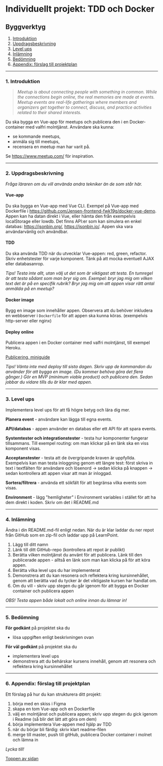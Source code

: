 # Individuellt projekt: TDD och Docker
## Byggverktyg

1. [Introduktion](#1-introduktion)
1. [Uppdragsbeskrivning](#2-uppdragsbeskrivning)
1. [Level ups](#3-level-ups)
1. [Inlämning](#4-inlämning)
1. [Bedömning](#5-bedömning)
1. [Appendix: förslag till projektplan](#6-appendix-förslag-till-projektplan)

---
### 1. Introduktion
> *Meetup is about connecting people with something in common. While the connections begin online, the real memories are made at events. Meetup events are real-life gatherings where members and organizers get together to connect, discuss, and practice activities related to their shared interests.*

Du ska bygga en Vue-app för meetups och publicera den i en Docker-container med valfri molntjänst. Användare ska kunna:
+ se kommande meetups,
+ anmäla sig till meetups,
+ recensera en meetup man har varit på.

Se https://www.meetup.com/ för inspiration.


---
### 2. Uppdragsbeskrivning
*Fråga läraren om du vill använda andra tekniker än de som står här.*
#### Vue-app
Du ska bygga en Vue-app med Vue CLI. Exempel på Vue-app med Dockerfile i https://github.com/Jensen-frontend-fwk19g/docker-vue-demo. Appen kan ha datan direkt i Vue, eller hämta den från exempelvis localStorage eller lowdb. Det finns API:er som kan simulera en enkel databas: https://jsonbin.org/, https://jsonbin.io/. Appen ska vara användarvänlig och användbar.


#### TDD
Du ska använda TDD när du utvecklar Vue-appen: red, green, refactor. Skriv enhetstester för varje komponent. Tänk på att mocka eventuell AJAX eller databasanrop.

*Tips! Testa inte allt, utan välj ut det som är viktigast att testa. En tumregel är att testa sådant som man bryr sig om. Exempel: bryr jag mig om vilken text det är på en specifik rubrik? Bryr jag mig om att appen visar rätt antal anmälda på en meetup?*


#### Docker image
Bygg en image som innehåller appen. Observera att du behöver inkludera en webbserver i `Dockerfile` för att appen ska kunna köras. (exempelvis http-server eller nginx)


#### Deploy online
Publicera appen i en Docker container med valfri molntjänst, till exempel Heroku.

[Publicering, miniguide](deploy.md)

*Tips! Vänta inte med deploy till sista dagen. Skriv upp de kommandon du använder för att bygga en image. (Du kommer behöva göra det flera gånger.) Gör en MVP (minimum viable product) och publicera den. Sedan jobbar du vidare tills du är klar med appen.*

---
### 3. Level ups
Implementera level ups för att få högre betyg och lära dig mer.

**Planera event** - användare kan lägga till egna events.

**API/databas** - appen använder en databas eller ett API för att spara events.

**Systemtester och integrationstester** - testa hur komponenter fungerar tillsammans. Till exempel routing: om man klickar på en länk ska en viss komponent visas.

**Acceptanstester** - testa att de övergripande kraven är uppfyllda. Exempelvis kan man testa inloggning genom ett längre test: först skriva in text i textfälten för användare och lösenord &rarr; sedan klicka på knappen &rarr; sedan kontrollera att appen visar att man är inloggad.

**Sortera/filtrera** - använda ett sökfält för att begränsa vilka events som visas.

**Environment** - lägg "hemligheter" i Environment variables i stället för att ha dem direkt i koden. Skriv om det i README.md


---
### 4. Inlämning
Ändra i din README.md-fil enligt nedan. När du är klar laddar du ner repot från GitHub som en zip-fil och laddar upp på LearnPoint.

1. Lägg till ditt namn
1. Länk till ditt GitHub-repo (kontrollera att repot är publikt)
2. Berätta vilken molntjänst du använt för att publicera. Länk till den publicerade appen - alltså en länk som man kan klicka på för att köra appen.
4. Berätta vilka level ups du har implementerat
5. Demonstrera att du kan resonera och reflektera kring kursinnehållet, genom att berätta vad du tycker är det viktigaste kursen har handlat om.
6. Om du vill - skriv upp stegen du går igenom för att bygga en Docker container och publicera appen

*OBS! Testa appen både lokalt och online innan du lämnar in!*


---
### 5. Bedömning
**För godkänt** på projektet ska du
+ lösa uppgiften enligt beskrivningen ovan

**För väl godkänt** på projektet ska du
+ implementera level ups
+ demonstrera att du behärskar kursens innehåll, genom att resonera och reflektera kring kursinnehållet

---
### 6. Appendix: förslag till projektplan
Ett förslag på hur du kan strukturera ditt projekt:
1. börja med en skiss i Figma
2. skapa en tom Vue-app och en Dockerfile
3. välj en molntjänst och publicera appen; skriv upp stegen du gick igenom i Readme (så blir det lätt att göra om dem)
4. börja implementera Vue-appen med hjälp av TDD
5. när du börjar bli färdig: skriv klart readme-filen
6. merge till master, push till gitHub, publicera Docker container i molnet och lämna in

*Lycka till!*

[Toppen av sidan](#1-introduktion)

